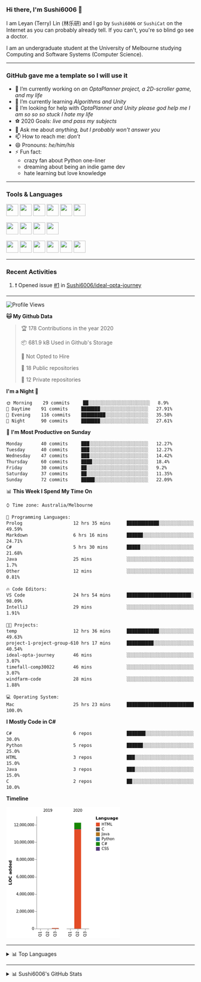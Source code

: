 ### Hi there, I'm Sushi6006 👋

<!--**Sushi6006/Sushi6006** is a ✨ _special_ ✨ repository because its `README.md` (this file) appears on your GitHub profile.-->

I am Leyan (Terry) Lin (林乐研) and I go by `Sushi6006` or `SushiCat` on the Internet as you can probably already tell. If you can't, you're so blind go see a doctor.

I am an undergraduate student at the University of Melbourne studying Computing and Software Systems (Computer Science). 

--- 

### GitHub gave me a template so I will use it
- 🔭 I’m currently working on *an OptaPlanner project, a 2D-scroller game, and my life*
- 🌱 I’m currently learning *Algorithms and Unity*
- 🤔 I’m looking for help with *OptaPlanner and Unity please god help me I am so so so stuck I hate my life*
- ⚽️ 2020 Goals: *live and pass my subjects*
- 💬 Ask me about *anything, but I probably won't answer you*
- 📫 How to reach me: *don't*
- 😄 Pronouns: *he/him/his*
- ⚡ Fun fact:
  - crazy fan about Python one-liner
  - dreaming about being an indie game dev
  - hate learning but love knowledge

---

### Tools & Languages
<p>
  <img height="32" width="32" src="https://cdn.jsdelivr.net/npm/simple-icons@v3/icons/apple.svg"/>
  <img height="32" width="32" src="https://cdn.jsdelivr.net/npm/simple-icons@v3/icons/visualstudiocode.svg"/>
  <img height="32" width="32" src="https://cdn.jsdelivr.net/npm/simple-icons@v3/icons/github.svg"/>
  <img height="32" width="32" src="https://cdn.jsdelivr.net/npm/simple-icons@v3/icons/git.svg"/>
  <img height="32" width="32" src="https://cdn.jsdelivr.net/npm/simple-icons@v3/icons/discord.svg"/>
  <img height="32" width="32" src="https://cdn.jsdelivr.net/npm/simple-icons@v3/icons/atom.svg"/>
</p>
<p>
  <img height="32" width="32" src="https://cdn.jsdelivr.net/npm/simple-icons@v3/icons/adobephotoshop.svg"/>
  <img height="32" width="32" src="https://cdn.jsdelivr.net/npm/simple-icons@v3/icons/adobexd.svg"/>
  <img height="32" width="32" src="https://cdn.jsdelivr.net/npm/simple-icons@v3/icons/vsco.svg"/>
  <img height="32" width="32" src="https://cdn.jsdelivr.net/npm/simple-icons@v3/icons/spotify.svg"/>
</p>
<p>
  <img height="32" width="32" src="https://cdn.jsdelivr.net/npm/simple-icons@v3/icons/python.svg"/>
  <img height="32" width="32" src="https://cdn.jsdelivr.net/npm/simple-icons@v3/icons/c.svg"/>
  <img height="32" width="32" src="https://cdn.jsdelivr.net/npm/simple-icons@v3/icons/csharp.svg"/>
  <img height="32" width="32" src="https://cdn.jsdelivr.net/npm/simple-icons@v3/icons/java.svg"/>
  <img height="32" width="32" src="https://cdn.jsdelivr.net/npm/simple-icons@v3/icons/markdown.svg"/>
  <img height="32" width="32" src="https://cdn.jsdelivr.net/npm/simple-icons@v3/icons/mysql.svg"/>
</p>

--- 

### Recent Activities
<!--START_SECTION:activity-->
1. ❗️ Opened issue [#1](https://github.com//Sushi6006/ideal-opta-journey/issues/1) in [Sushi6006/ideal-opta-journey](https://github.com//Sushi6006/ideal-opta-journey)
<!--END_SECTION:activity-->

---

<!--START_SECTION:waka-->
![Profile Views](http://img.shields.io/badge/Profile%20Views-1-blue)

**🐱 My Github Data** 

> 🏆 178 Contributions in the year 2020
 > 
> 📦 681.9 kB Used in Github's Storage 
 > 
> 🚫 Not Opted to Hire
 > 
> 📜 18 Public repositories
 > 
> 🔑 12 Private repositories 

**I'm a Night 🦉** 

```text
🌞 Morning    29 commits     ██░░░░░░░░░░░░░░░░░░░░░░░   8.9% 
🌆 Daytime    91 commits     ███████░░░░░░░░░░░░░░░░░░   27.91% 
🌃 Evening    116 commits    █████████░░░░░░░░░░░░░░░░   35.58% 
🌙 Night      90 commits     ███████░░░░░░░░░░░░░░░░░░   27.61%

```
📅 **I'm Most Productive on Sunday** 

```text
Monday       40 commits     ███░░░░░░░░░░░░░░░░░░░░░░   12.27% 
Tuesday      40 commits     ███░░░░░░░░░░░░░░░░░░░░░░   12.27% 
Wednesday    47 commits     ███░░░░░░░░░░░░░░░░░░░░░░   14.42% 
Thursday     60 commits     ████░░░░░░░░░░░░░░░░░░░░░   18.4% 
Friday       30 commits     ██░░░░░░░░░░░░░░░░░░░░░░░   9.2% 
Saturday     37 commits     ██░░░░░░░░░░░░░░░░░░░░░░░   11.35% 
Sunday       72 commits     █████░░░░░░░░░░░░░░░░░░░░   22.09%

```


📊 **This Week I Spend My Time On** 

```text
⌚︎ Time zone: Australia/Melbourne

💬 Programming Languages: 
Prolog                   12 hrs 35 mins      ████████████░░░░░░░░░░░░░   49.59% 
Markdown                 6 hrs 16 mins       ██████░░░░░░░░░░░░░░░░░░░   24.71% 
C#                       5 hrs 30 mins       █████░░░░░░░░░░░░░░░░░░░░   21.68% 
Java                     25 mins             ░░░░░░░░░░░░░░░░░░░░░░░░░   1.7% 
Other                    12 mins             ░░░░░░░░░░░░░░░░░░░░░░░░░   0.81%

🔥 Code Editors: 
VS Code                  24 hrs 54 mins      ████████████████████████░   98.09% 
IntelliJ                 29 mins             ░░░░░░░░░░░░░░░░░░░░░░░░░   1.91%

🐱‍💻 Projects: 
temp                     12 hrs 36 mins      ████████████░░░░░░░░░░░░░   49.63% 
project-1-project-group-610 hrs 17 mins      ██████████░░░░░░░░░░░░░░░   40.54% 
ideal-opta-journey       46 mins             ░░░░░░░░░░░░░░░░░░░░░░░░░   3.07% 
timefall-comp30022       46 mins             ░░░░░░░░░░░░░░░░░░░░░░░░░   3.07% 
windfarm-code            28 mins             ░░░░░░░░░░░░░░░░░░░░░░░░░   1.88%

💻 Operating System: 
Mac                      25 hrs 23 mins      █████████████████████████   100.0%

```

**I Mostly Code in C#** 

```text
C#                       6 repos             ███████░░░░░░░░░░░░░░░░░░   30.0% 
Python                   5 repos             ██████░░░░░░░░░░░░░░░░░░░   25.0% 
HTML                     3 repos             ███░░░░░░░░░░░░░░░░░░░░░░   15.0% 
Java                     3 repos             ███░░░░░░░░░░░░░░░░░░░░░░   15.0% 
C                        2 repos             ██░░░░░░░░░░░░░░░░░░░░░░░   10.0%

```


**Timeline**

![Chart not found](https://github.com/Sushi6006/Sushi6006/blob/master/charts/bar_graph.png) 


<!--END_SECTION:waka-->


<!--
---

### Spotify Now Playing
<img src="https://novatorem-eight-fawn.vercel.app/api/spotify" alt="Sushi6006 Spotify Playing" width="350"/>
-->

--- 

<details>
  <summary>📊 Top Languages</summary>
  <br>
  <img src="https://github-readme-stats.vercel.app/api/top-langs/?username=sushi6006&layout=compact" alt="Top Langs">
</details>

---

<details>
  <summary>📊 Sushi6006's GitHub Stats</summary>
  <br>
  <img alt="Sushi6006's Github Stats" src="https://github-readme-stats.sushi6006.vercel.app/api?username=Sushi6006&show_icons=true"/>
</details>
  


